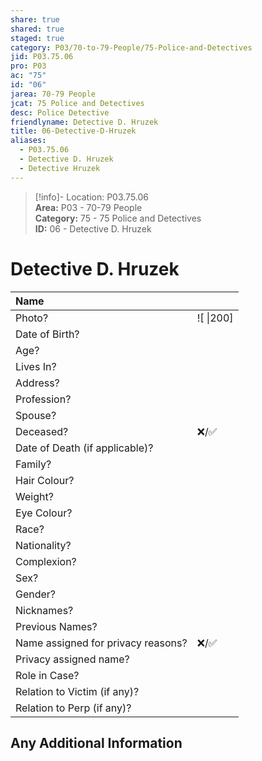 ```yaml
---  
share: true  
shared: true  
staged: true  
category: P03/70-to-79-People/75-Police-and-Detectives  
jid: P03.75.06  
pro: P03  
ac: "75"  
id: "06"  
jarea: 70-79 People  
jcat: 75 Police and Detectives  
desc: Police Detective  
friendlyname: Detective D. Hruzek  
title: 06-Detective-D-Hruzek  
aliases:  
  - P03.75.06  
  - Detective D. Hruzek  
  - Detective Hruzek  
---  
```

>[!info]- Location: P03.75.06  
>**Area:** P03 - 70-79 People  
>**Category:** 75 - 75 Police and Detectives  
>**ID:** 06 - Detective D. Hruzek  
  
# Detective D. Hruzek  
  
| Name                               |            |  
|:---------------------------------- |:---------- |  
| Photo?                             | ![  \|200] |  
| Date of Birth?                     |            |  
| Age?                               |            |  
| Lives In?                          |            |  
| Address?                           |            |  
| Profession?                        |            |  
| Spouse?                            |            |  
| Deceased?                          | ❌/✅      |  
| Date of Death (if applicable)?     |            |  
| Family?                            |            |  
| Hair Colour?                       |            |  
| Weight?                            |            |  
| Eye Colour?                        |            |  
| Race?                              |            |  
| Nationality?                       |            |  
| Complexion?                        |            |  
| Sex?                               |            |  
| Gender?                                   |            |  
| Nicknames?                         |            |  
| Previous Names?                    |            |  
| Name assigned for privacy reasons? | ❌/✅      |  
| Privacy assigned name?             |            |  
| Role in Case?                      |            |  
| Relation to Victim (if any)?       |            |  
| Relation to Perp (if any)?         |            |  
  
## Any Additional Information